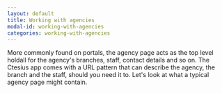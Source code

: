 ```yaml
---
layout: default
title: Working with agencies
modal-id: working-with-agencies
categories: working-with-agencies
---
```

More commonly found on portals, the agency page acts as the top level holdall for the agency's branches, staff, contact details and so on. The Ctesius app comes with a URL pattern that can describe the agency, the branch and the staff, should you need it to. Let's look at what a typical agency page might contain.